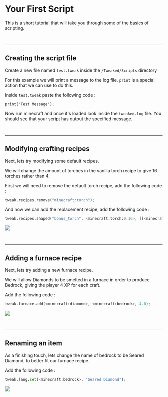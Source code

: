 # Your First Script

This is a short tutorial that will take you through some of the basics of scripting.

<br>

---
## Creating the script file

Create a new file named `test.tweak` inside the `/Tweaked/Scripts` directory

For this example we will print a message to the log file. `print` is a special action that we can use to do this.

Inside `test.tweak` paste the following code :  
```
print("Test Message");
```

Now run minecraft and once it's loaded look inside the `tweaked.log` file. You should see that your script has output the specified message.

<br>

---
## Modifying crafting recipes

Next, lets try modifying some default recipes.

We will change the amount of torches in the vanilla torch recipe to give 16 torches rather than 4.

First we will need to remove the default torch recipe, add the following code :
```python
tweak.recipes.remove("minecraft:torch");
```

And now we can add the replacement recipe, add the following code :
```python
tweak.recipes.shaped("bonus_torch", <minecraft:torch:0:16>, [[<minecraft:coal>][<stickWood>]]);
```

![](/img/crafting.png)

<br>

---
## Adding a furnace recipe

Next, lets try adding a new furnace recipe.

We will allow Diamonds to be smelted in a furnace in order to produce Bedrock, giving the player 4 XP for each craft.

Add the following code :
```python
tweak.furnace.add(<minecraft:diamond>, <minecraft:bedrock>, 4.0);
```

![](/img/furnace.png)

<br>

---
## Renaming an item

As a finishing touch, lets change the name of bedrock to be Seared Diamond, to better fit our furnace recipe.

Add the following code :
```python
tweak.lang.set(<minecraft:bedrock>, "Seared Diamond");
```

![](/img/rename.png)